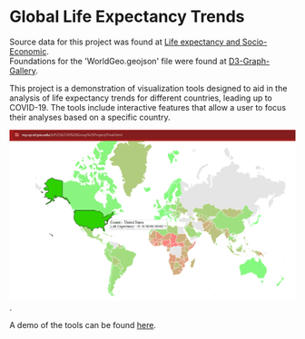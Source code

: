 # Global Life Expectancy Trends
 Source data for this project was found at [Life expectancy and Socio-Economic](https://www.kaggle.com/datasets/mjshri23/life-expectancy-and-socio-economic-world-bank). \
 Foundations for the 'WorldGeo.geojson' file were found at [D3-Graph-Gallery](https://github.com/holtzy/D3-graph-gallery/blob/master/DATA/world.geojson?short_path=84c0615).

 This project is a demonstration of visualization tools designed to aid in the analysis of life expectancy trends for different countries, leading up to COVID-19.
 The tools include interactive features that allow a user to focus their analyses based on a specific country.

 ![Screenshot of Demo](https://github.com/LukeFer9/Global-Life-Expectancy-Trends/blob/c858c1860b9d0a0e365c364fa9312b14724f93ab/Life%20Expectancy%20Trends0.png).

 A demo of the tools can be found [here](https://my.up.ist.psu.edu/lzf5254/330%20Group%20Project/Final.html).
